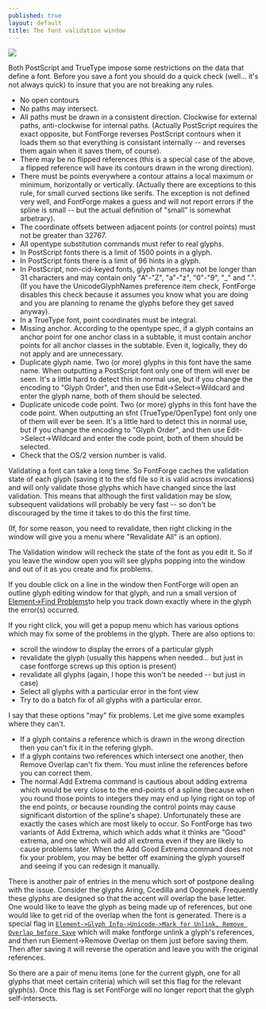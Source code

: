 ```yaml
---
published: true
layout: default
title: The font validation window
---
```



![](img/validation.png)

Both PostScript and TrueType impose some restrictions
on the data that define a font. Before you save a font you should do a
quick check (well... it's not always quick) to insure that you are not
breaking any rules.

-   No open contours
-   No paths may intersect.
-   All paths must be drawn in a consistent direction. Clockwise for
    external paths, anti-clockwise for internal paths. (Actually
    PostScript requires the exact opposite, but FontForge reverses
    PostScript contours when it loads them so that everything is
    consistant internally -- and reverses them again when it saves them,
    of course).
-   There may be no flipped references (this is a special case of the
    above, a flipped reference will have its contours drawn in the wrong
    direction).
-   There must be points everywhere a contour attains a local maximum or
    minimum, horizontally or vertically. (Actually there are exceptions
    to this rule, for small curved sections like serifs. The exception
    is not defined very well, and FontForge makes a guess and will not
    report errors if the spline is small -- but the actual definition of
    "small" is somewhat arbetrary).
-   The coordinate offsets between adjacent points (or control points)
    must not be greater than 32767.
-   All opentype substitution commands must refer to real glyphs.
-   In PostScript fonts there is a limit of 1500 points in a glyph.
-   In PostScript fonts there is a limit of 96 hints in a glyph.
-   In PostScript, non-cid-keyed fonts, glyph names may not be longer
    than 31 characters and may contain only "A"-"Z", "a"-"z", "0"-"9",
    "\_" and ".". (If you have the UnicodeGlyphNames preference item
    check, FontForge disables this check because it assumes you know
    what you are doing and you are planning to rename the glyphs before
    they get saved anyway).
-   In a TrueType font, point coordinates must be integral.
-   Missing anchor. According to the opentype spec, if a glyph contains
    an anchor point for one anchor class in a subtable, it must contain
    anchor points for all anchor classes in the subtable. Even it,
    logically, they do not apply and are unnecessary.
-   Duplicate glyph name. Two (or more) glyphs in this font have the
    same name. When outputting a PostScript font only one of them will
    ever be seen.
    It's a little hard to detect this in normal use, but if you change
    the encoding to "Glyph Order", and then use Edit-\>Select-\>Wildcard
    and enter the glyph name, both of them should be selected.
-   Duplicate unicode code point. Two (or more) glyphs in this font have
    the code point. When outputting an sfnt (TrueType/OpenType) font
    only one of them will ever be seen.
    It's a little hard to detect this in normal use, but if you change
    the encoding to "Glyph Order", and then use Edit-\>Select-\>Wildcard
    and enter the code point, both of them should be selected.
-   Check that the OS/2 version number is valid.

Validating a font can take a long time. So FontForge caches the
validation state of each glyph (saving it to the sfd file so it is valid
across invocations) and will only validate those glyphs which have
changed since the last validation. This means that although the first
validation may be slow, subsequent validations will probably be very
fast -- so don't be discouraged by the time it takes to do this the
first time.

(If, for some reason, you need to revalidate, then right clicking in the
window will give you a menu where "Revalidate All" is an option).

The Validation window will recheck the state of the font as you edit it.
So if you leave the window open you will see glyphs popping into the
window and out of it as you create and fix problems.

If you double click on a line in the window then FontForge will open an
outline glyph editing window for that glyph, and run a small version of
[Element->Find Problems](../problems/)to help you track down exactly
where in the glyph the error(s) occurred.

If you right click, you will get a popup menu which has various options
which may fix some of the problems in the glyph. There are also options
to:

-   scroll the window to display the errors of a particular glyph
-   revalidate the glyph (usually this happens when needed... but just
    in case fontforge screws up this option is present)
-   revalidate all glyphs (again, I hope this won't be needed -- but
    just in case)
-   Select all glyphs with a particular error in the font view
-   Try to do a batch fix of all glyphs with a particular error.

I say that these options "may" fix problems. Let me give some examples
where they can't.

-   If a glyph contains a reference which is drawn in the wrong
    direction then you can't fix it in the refering glyph.
-   If a glyph contains two references which intersect one another, then
    Remove Overlap can't fix them. You must inline the references before
    you can correct them.
-   The normal Add Extrema command is cautious about adding extrema
    which would be very close to the end-points of a spline (because
    when you round those points to integers they may end up lying right
    on top of the end points, or because rounding the control points may
    cause significant distortion of the spline's shape). Unfortunately
    these are exactly the cases which are most likely to occur. So
    FontForge has two variants of Add Extrema, which which adds what it
    thinks are "Good" extrema, and one which will add all extrema even
    if they are likely to cause problems later.
    When the Add Good Extrema command does not fix your problem, you may
    be better off examining the glyph yourself and seeing if you can
    redesign it manually.

There is another pair of entries in the menu which sort of postpone
dealing with the issue. Consider the glyphs Aring, Ccedilla and Oogonek.
Frequently these glyphs are designed so that the accent will overlap the
base letter. One would like to leave the glyph as being made up of
references, but one would like to get rid of the overlap when the font
is generated. There is a special flag in
[`Element->Glyph Info->Unicode->Mark for Unlink, Remove Overlap before Save`](../charinfo/)
which will make fontforge unlink a glyph's references, and then run
Element->Remove Overlap on them just before saving them. Then after
saving it will reverse the operation and leave you with the original
references.

So there are a pair of menu items (one for the current glyph, one for
all glyphs that meet certain criteria) which will set this flag for the
relevant glyph(s). Once this flag is set FontForge will no longer report
that the glyph self-intersects.
